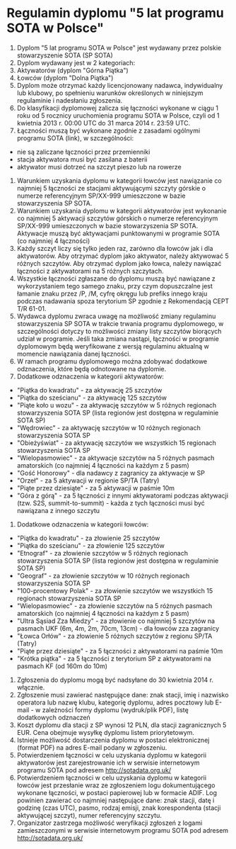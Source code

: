# Regulamin dyplomu  "5 lat programu SOTA w Polsce"

1. Dyplom "5 lat programu SOTA w Polsce" jest wydawany przez polskie stowarzyszenie SOTA (SP SOTA)
1. Dyplom wydawany jest w 2 kategoriach:
  1. Aktywatorów (dyplom "Górna Piątka")
  2. Łowców (dyplom "Dolna Piątka")
1. Dyplom może otrzymać każdy licencjonowany nadawca, indywidualny lub klubowy, po spełnieniu warunków określonych w niniejszym regulaminie i nadesłaniu zgłoszenia.
1. Do klasyfikacji dyplomowej zalicza się łączności  wykonane w ciągu 1 roku od 5 rocznicy uruchomienia programu SOTA w Polsce, czyli od 1 kwietnia 2013 r.  00:00 UTC do 31 marca 2014 r. 23:59 UTC.
1. Łączności muszą być wykonane zgodnie z zasadami ogólnymi programu SOTA (link), w szczególności:
  * nie są zaliczane łączności przez przemienniki
  * stacja aktywatora musi być zasilana z baterii
  * aktywator musi dotrzeć na szczyt pieszo lub na rowerze
1. Warunkiem uzyskania dyplomu  w kategorii łowców jest nawiązanie co najmniej 5 łączności ze stacjami aktywującymi szczyty górskie  o numerze referencyjnym SP/XX-999 umieszczone w bazie stowarzyszenia SP SOTA.
1. Warunkiem uzyskania dyplomu w kategorii aktywatorów jest wykonanie co najmniej 5 aktywacji szczytów górskich  o numerze referencyjnym SP/XX-999 umieszczonych w bazie stowarzyszenia SP SOTA. Aktywacje muszą być aktywacjami punktowanymi w programie SOTA (co najmniej 4 łączności)
1. Każdy szczyt liczy się tylko jeden raz, zarówno dla łowców jak i dla aktywatorów. Aby otrzymać dyplom jako aktywator, należy aktywować 5 różnych szczytów. Aby otrzymać dyplom jako łowca, należy nawiązać łączności z aktywatorami na 5 różnych szczytach.
1. Wszystkie łączności zgłaszane do dyplomu muszą być nawiązane z wykorzystaniem tego samego znaku, przy czym dopuszczalne jest łamanie znaku przez /P, /M, cyfrę okręgu lub prefiks innego kraju podczas nadawania spoza terytorium SP zgodnie z Rekomendacją CEPT T/R 61-01.
1. Wydawca dyplomu zwraca uwagę na możliwość zmiany regulaminu stowarzyszenia SP SOTA w trakcie trwania programu dyplomowego, w szczególności dotyczy to możliwości zmiany listy szczytów biorących udział w programie. Jeśli taka zmiana nastąpi, łączności w programie dyplomowym będą weryfikowane z wersją regulaminu aktualną w momencie nawiązania danej łączności.
1. W ramach programu dyplomowego można zdobywać dodatkowe odznaczenia, które będą odnotowane na dyplomie.
1. Dodatkowe odznaczenia w kategorii aktywatorów:
  * "Piątka do kwadratu" - za aktywację 25 szczytów
  * "Piątka do sześcianu" - za aktywację 125 szczytów
  * "Piąte koło u wozu" - za aktywację szczytów w 5 różnych regionach stowarzyszenia SOTA SP (lista regionów jest dostępna w regulaminie SOTA SP)
  * "Wędrowiec" - za aktywację szczytów w 10 różnych regionach stowarzyszenia SOTA SP
  * "Obieżyświat" - za aktywację szczytów we wszystkich 15 regionach stowarzyszenia SOTA SP
  * "Wielopasmowiec" - za aktywacje szczytów na 5 różnych pasmach amatorskich (co najmniej 4 łączności na każdym z 5 pasm)
  * "Gość Honorowy" - dla nadawcy z zagranicy za aktywacje w SP
  * "Orzeł" - za 5 aktywacji w regionie SP/TA (Tatry)
  * "Piąte przez dziesiąte" - za 5 aktywacji w paśmie 10m
  * "Góra z górą" - za 5 łączności z innymi aktywatorami podczas aktywacji (tzw. S2S, summit-to-summit) - każda z tych łączności musi być nawiązana z innego szczytu
1. Dodatkowe odznaczenia w kategorii łowców:
  * "Piątka do kwadratu" - za złowienie 25 szczytów
  * "Piątka do sześcianu" - za złowienie 125 szczytów
  * "Etnograf" - za złowienie szczytów w 5 różnych regionach stowarzyszenia SOTA SP (lista regionów jest dostępna w regulaminie SOTA SP)
  * "Geograf" - za złowienie szczytów w 10 różnych regionach stowarzyszenia SOTA SP
  * "100-procentowy Polak" - za złowienie szczytów we wszystkich 15 regionach stowarzyszenia SOTA SP
  * "Wielopasmowiec" - za złowienie szczytów na 5 różnych pasmach amatorskich (co najmniej 4 łączności na każdym z 5 pasm)
  * "Ultra Sąsiad Zza Miedzy" - za złowienie co najmniej 5 szczytów na pasmach UKF (6m, 4m, 2m, 70cm, 13cm) - dla łowców zza zagranicy
  * "Łowca Orłów" - za złowienie 5 różnych szczytów z regionu SP/TA (Tatry)
  * "Piąte przez dziesiąte" - za 5 łączności z aktywatorami na paśmie 10m
  * "Krótka piątka" - za 5 łączności z terytorium SP z aktywatorami na pasmach KF (od 160m do 10m)
1. Zgłoszenia do dyplomu mogą być nadsyłane do 30 kwietnia 2014 r. włącznie.
1. Zgłoszenie musi zawierać następujące dane: znak stacji, imię i nazwisko operatora lub nazwę klubu, kategorię dyplomu, adres pocztowy lub E-mail - w zależności formy dyplomu (wydruk/plik PDF), listę dodatkowych odznaczeń
1. Koszt dyplomu dla stacji z SP wynosi 12 PLN, dla stacji zagranicznych 5 EUR. Cena obejmuje wysyłkę dyplomu listem priorytetowym.
1. Istnieje możliwość dostarczenia dyplomu w postaci elektronicznej (format PDF) na adres E-mail podany w zgłoszeniu.
1. Potwierdzeniem łączności w celu uzyskania dyplomu w kategorii aktywatorów jest zarejestrowanie ich w serwisie internetowym programu SOTA pod adresem http://sotadata.org.uk/
1. Potwierdzeniem łączności w celu uzyskania dyplomu w kategorii łowców jest przesłanie  wraz ze zgłoszeniem logu dokumentującego wykonane łączności, w postaci papierowej lub w formacie ADIF. Log powinien zawierać co najmniej następujące dane: znak stacji, datę i godzinę (czas UTC), pasmo, rodzaj emisji, znak korespondenta (stacji aktywującej szczyt), numer referencyjny szczytu.
1. Organizator zastrzega możliwość weryfikacji zgłoszeń z logami zamieszczonymi w serwisie internetowym programu SOTA pod adresem http://sotadata.org.uk/